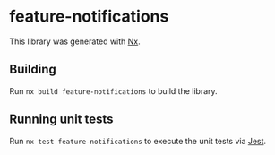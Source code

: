 # feature-notifications

This library was generated with [Nx](https://nx.dev).

## Building

Run `nx build feature-notifications` to build the library.

## Running unit tests

Run `nx test feature-notifications` to execute the unit tests via [Jest](https://jestjs.io).
